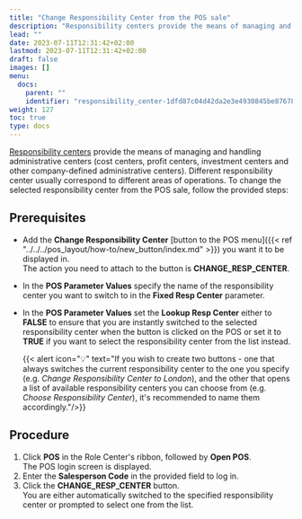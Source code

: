 ```yaml
---
title: "Change Responsibility Center from the POS sale"
description: "Responsibility centers provide the means of managing and handling administrative centers (cost centers, profit centers, investment centers and other company-defined administrative centers)."
lead: ""
date: 2023-07-11T12:31:42+02:00
lastmod: 2023-07-11T12:31:42+02:00
draft: false
images: []
menu:
  docs:
    parent: ""
    identifier: "responsibility_center-1dfd87c04d42da2e3e4930845be87678"
weight: 127
toc: true
type: docs
---
```


[Responsibility centers](https://learn.microsoft.com/en-us/dynamics365/business-central/inventory-responsibility-centers) provide the means of managing and handling administrative centers (cost centers, profit centers, investment centers and other company-defined administrative centers). Different responsibility center usually correspond to different areas of operations. To change the selected responsibility center from the POS sale, follow the provided steps:

## Prerequisites

- Add the **Change Responsibility Center** [button to the POS menu]({{< ref "../../../pos_layout/how-to/new_button/index.md" >}}) you want it to be displayed in.       
  The action you need to attach to the button is **CHANGE_RESP_CENTER**.     
- In the **POS Parameter Values** specify the name of the responsibility center you want to switch to in the **Fixed Resp Center** parameter.
- In the **POS Parameter Values** set the **Lookup Resp Center** either to **FALSE** to ensure that you are instantly switched to the selected responsibility center when the button is clicked on the POS or set it to **TRUE** if you want to select the responsibility center from the list instead. 

    {{< alert icon="💡" text="If you wish to create two buttons - one that always switches the current responsibility center to the one you specify (e.g. <i>Change Responsibility Center to London</i>), and the other that opens a list of available responsibility centers you can choose from (e.g. <i>Choose Responsibility Center</i>), it's recommended to name them accordingly."/>}}

## Procedure

1. Click **POS** in the Role Center's ribbon, followed by **Open POS**.     
   The POS login screen is displayed.
2. Enter the **Salesperson Code** in the provided field to log in.
3. Click the **CHANGE_RESP_CENTER** button.     
   You are either automatically switched to the specified responsibility center or prompted to select one from the list. 